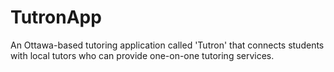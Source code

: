 # TutronApp
An Ottawa-based tutoring application called 'Tutron' that connects students with local tutors who can provide one-on-one tutoring services. 
